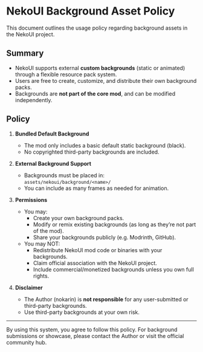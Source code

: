 # NekoUI Background Asset Policy

This document outlines the usage policy regarding background assets in the NekoUI project.

## Summary

- NekoUI supports external **custom backgrounds** (static or animated) through a flexible resource pack system.
- Users are free to create, customize, and distribute their own background packs.
- Backgrounds are **not part of the core mod**, and can be modified independently.

## Policy

1. **Bundled Default Background**
   - The mod only includes a basic default static background (black).
   - No copyrighted third-party backgrounds are included.

2. **External Background Support**
   - Backgrounds must be placed in:  
     `assets/nekoui/background/<name>/`
   - You can include as many frames as needed for animation.

3. **Permissions**
   - You may:
     - Create your own background packs.
     - Modify or remix existing backgrounds (as long as they’re not part of the mod).
     - Share your backgrounds publicly (e.g. Modrinth, GitHub).
   - You may NOT:
     - Redistribute NekoUI mod code or binaries with your backgrounds.
     - Claim official association with the NekoUI project.
     - Include commercial/monetized backgrounds unless you own full rights.

4. **Disclaimer**
   - The Author (nokarin) is **not responsible** for any user-submitted or third-party backgrounds.
   - Use third-party backgrounds at your own risk.

---

By using this system, you agree to follow this policy. For background submissions or showcase, please contact the Author or visit the official community hub.
